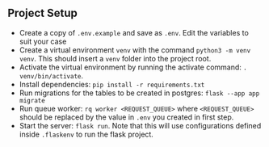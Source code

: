 ## Project Setup
- Create a copy of ```.env.example``` and save as ```.env```. Edit the variables to suit your case
- Create a virtual environment ```venv``` with the command ```python3 -m venv venv```. This should insert a ```venv``` folder into the project root.
- Activate the virtual environment by running the activate command: ```. venv/bin/activate```.
- Install dependencies: ```pip install -r requirements.txt```
- Run migrations for the tables to be created in postgres: ```flask --app app migrate```
- Run queue worker: ```rq worker <REQUEST_QUEUE>``` where ```<REQUEST_QUEUE>``` should be replaced by the value in ```.env``` you created in first step.
- Start the server: ```flask run```. Note that this will use configurations defined inside ```.flaskenv``` to run the flask project. 